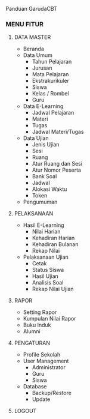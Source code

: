 Panduan GarudaCBT

### MENU FITUR
1. DATA MASTER
   * Beranda
   * Data Umum
     * Tahun Pelajaran
     * Jurusan
     * Mata Pelajaran
     * Ekstrakurikuler
     * Siswa
     * Kelas / Rombel
     * Guru
   * Data E-Learning
     * Jadwal Pelajaran
     * Materi
     * Tugas
     * Jadwal Materi/Tugas
   * Data Ujian
     * Jenis Ujian
     * Sesi
     * Ruang
     * Atur Ruang dan Sesi
     * Atur Nomor Peserta
     * Bank Soal
     * Jadwal
     * Alokasi Waktu
     * Token
   * Pengumuman
   
2. PELAKSANAAN
   * Hasil E-Learning
     * Nilai Harian
     * Kehadiran Harian
     * Kehadiran Bulanan
     * Rekap Nilai
   * Pelaksanaan Ujian
     * Cetak
     * Status Siswa
     * Hasil Ujian
     * Analisis Soal
     * Rekap Nilai Ujian

3. RAPOR
   * Setting Rapor
   * Kumpulan Nilai Rapor
   * Buku Induk
   * Alumni

4. PENGATURAN
   * Profile Sekolah
   * User Management
     * Administrator
     * Guru
     * Siswa
   * Database
     * Backup/Restore
     * Update
     
6. LOGOUT